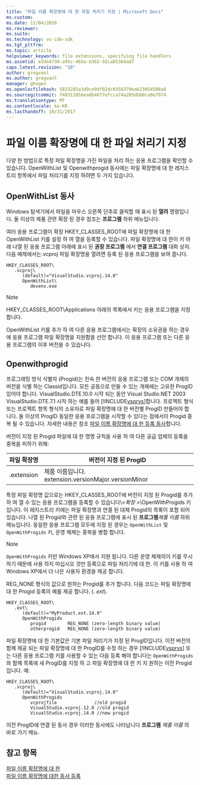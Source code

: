 ```yaml
---
title: "파일 이름 확장명에 대 한 파일 처리기 지정 | Microsoft Docs"
ms.custom: 
ms.date: 11/04/2016
ms.reviewer: 
ms.suite: 
ms.technology: vs-ide-sdk
ms.tgt_pltfrm: 
ms.topic: article
helpviewer_keywords: file extensions, specifying file handlers
ms.assetid: e3de4730-a95c-465a-b3b2-92ca85364ad7
caps.latest.revision: "18"
author: gregvanl
ms.author: gregvanl
manager: ghogen
ms.openlocfilehash: 5833285a3d9ce9df02dc0359379ea623054588a8
ms.sourcegitcommit: f40311056ea0b4677efcca74a285dbb0ce0e7974
ms.translationtype: MT
ms.contentlocale: ko-KR
ms.lasthandoff: 10/31/2017
---
```

# <a name="specifying-file-handlers-for-file-name-extensions"></a>파일 이름 확장명에 대 한 파일 처리기 지정
다양 한 방법으로 특정 파일 확장명을 가진 파일을 처리 하는 응용 프로그램을 확인할 수 있습니다. OpenWithList 및 Openwithprogid 동사에는 파일 확장명에 대 한 레지스트리 항목에서 파일 처리기를 지정 하려면 두 가지 있습니다.  
  
## <a name="openwithlist-verb"></a>OpenWithList 동사  
 Windows 탐색기에서 파일을 마우스 오른쪽 단추로 클릭할 때 표시 된 **열려** 명령입니다. 둘 이상의 제품 관련 확장 된 경우 참조는 **프로그램** 하위 메뉴입니다.  
  
 여러 응용 프로그램이 확장 HKEY_CLASSES_ROOT에 파일 확장명에 대 한 OpenWithList 키를 설정 하 여 열을 등록할 수 있습니다. 파일 확장명에 대 한이 키 아래 나열 된 응용 프로그램 아래에 표시 된 **권장 프로그램** 에서 **연결 프로그램** 대화 상자. 다음 예제에서는.vcproj 파일 확장명을 열려면 등록 된 응용 프로그램을 보여 줍니다.  
  
```  
HKEY_CLASSES_ROOT\  
   .vcproj\  
      (default)="VisualStudio.vcproj.14.0"  
      OpenWithList\  
         devenv.exe  
```  
  
> [!NOTE]
>  HKEY_CLASSES_ROOT\Applications 아래의 목록에서 키는 응용 프로그램을 지정 합니다.  
  
 OpenWithList 키를 추가 하 여 다른 응용 프로그램에서는 확장의 소유권을 하는 경우에 응용 프로그램 파일 확장명을 지원함을 선언 합니다. 이 응용 프로그램 또는 다른 응용 프로그램의 이후 버전을 수 있습니다.  
  
## <a name="openwithprogids"></a>Openwithprogid  
 프로그래밍 방식 식별자 (Progid)는 친숙 한 버전의 응용 프로그램 또는 COM 개체의 버전을 식별 하는 Classid입니다. 모든 공동으로 만들 수 있는 개체에는 고유한 ProgID 있어야 합니다. VisualStudio.DTE.10.0 시작 되는 동안 Visual Studio.NET 2003 VisualStudio.DTE.7.1 시작 하는 예를 들어 [!INCLUDE[vsprvs](../code-quality/includes/vsprvs_md.md)]합니다. 프로젝트 형식 또는 프로젝트 항목 형식의 소유자로 파일 확장명에 대 한 버전별 ProgID 만들어야 합니다. 둘 이상의 ProgID 동일한 응용 프로그램을 시작할 수 있다는 점에서이 Progid 중복 될 수 있습니다. 자세한 내용은 참조 [파일 이름 확장명에 대 한 등록 동사](../extensibility/registering-verbs-for-file-name-extensions.md)합니다.  
  
 버전이 지정 된 Progid 파일에 대 한 명명 규칙을 사용 하 여 다른 공급 업체의 등록을 중복을 피하기 위해:  
  
|파일 확장명|버전이 지정 된 ProgID|  
|--------------------|----------------------|  
|.extension|제품 이름입니다. extension.versionMajor.versionMinor|  
  
 특정 파일 확장명 값으로는 HKEY_CLASSES_ROOT에 버전이 지정 된 Progid를 추가 하 여 열 수 있는 응용 프로그램을 등록할 수 있습니다\\*\<확장 >*\OpenWithProgids 키입니다. 이 레지스트리 키에는 파일 확장명과 연결 된 대체 Progid의 목록이 포함 되어 있습니다. 나열 된 Progid와 관련 된 응용 프로그램에 표시 된 **프로그램***제품 이름* 하위 메뉴입니다. 동일한 응용 프로그램 모두에 지정 된 경우는 `OpenWithList` 및 `OpenWithProgids` 키, 운영 체제는 중복을 병합 합니다.  
  
> [!NOTE]
>  `OpenWithProgids` 키만 Windows XP에서 지원 됩니다. 다른 운영 체제의이 키를 무시 하기 때문에 사용 하지 마십시오 것만 등록으로 파일 처리기에 대 한. 이 키를 사용 하 여 Windows XP에서 더 나은 사용자 환경을 제공 합니다.  
  
 REG_NONE 형식의 값으로 원하는 Progid를 추가 합니다. 다음 코드는 파일 확장명에 대 한 Progid 등록의 예를 제공 합니다. (. *ext*).  
  
```  
HKEY_CLASSES_ROOT\  
   .ext\  
      (default)="MyProduct.ext.14.0"  
      OpenWithProgids  
         progid        REG_NONE (zero-length binary value)  
         otherprogid   REG_NONE (zero-length binary value)  
```  
  
 파일 확장명에 대 한 기본값은 기본 파일 처리기가 지정 된 ProgID입니다. 이전 버전의 함께 제공 되는 파일 확장명에 대 한 ProgID를 수정 하는 경우 [!INCLUDE[vsprvs](../code-quality/includes/vsprvs_md.md)] 또는 다른 응용 프로그램 키를 사용할 수 있는 다음 등록 해야 합니다는 `OpenWithProgids` 와 함께 목록에 새 ProgID를 지정 하 고 파일 확장명에 대 한 키 지 원하는 이전 Progid입니다. 예:  
  
```  
HKEY_CLASSES_ROOT\  
   .vcproj\  
      (default)="VisualStudio.vcproj.14.0"  
      OpenWithProgids  
         vcprojfile              //old progid  
         VisualStudio.vcproj.12.0 //old progid  
         VisualStudio.vcproj.14.0 //new progid  
```  
  
 이전 ProgID에 연결 된 동사 경우 이러한 동사에도 나타납니다 **프로그램** *제품 이름* 의 바로 가기 메뉴.  
  
## <a name="see-also"></a>참고 항목  
 [파일 이름 확장명에 대 한](../extensibility/about-file-name-extensions.md)   
 [파일 이름 확장명에 대한 동사 등록](../extensibility/registering-verbs-for-file-name-extensions.md)